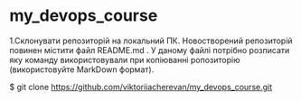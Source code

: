 # my_devops_course

1.Склонувати репозиторій на локальний ПК. Новостворений репозиторій повинен містити файл README.md . У даному файлі потрібно розписати яку команду використовували при копіюванні ропозиторію (використовуйте MarkDown формат).

$ git clone https://github.com/viktoriiacherevan/my_devops_course.git
